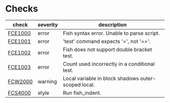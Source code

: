 # Checks

| check     | severity | description                                         |
| --------- | -------- | --------------------------------------------------- |
| [FCE1000] | error    |  Fish syntax error. Unable to parse script.         |
| [FCE1001] | error    | 'test' command expects '=', not '=='.               |
| [FCE1002] | error    | Fish does not support double bracket test.          |
| [FCE1003] | error    | Count used incorrectly in a conditional test.       |
| [FCW2000] | warning  | Local variable in block shadows outer-scoped local. |
| [FCS4000] | style    | Run fish_indent.                                    |


[FCE1000]: https://github.com/mattmc3/fishcheck/wiki/FCE1000
[FCE1001]: https://github.com/mattmc3/fishcheck/wiki/FCE1001
[FCE1002]: https://github.com/mattmc3/fishcheck/wiki/FCE1002
[FCE1003]: https://github.com/mattmc3/fishcheck/wiki/FCE1003
[FCW2000]: https://github.com/mattmc3/fishcheck/wiki/FCW2000
[FCS4000]: https://github.com/mattmc3/fishcheck/wiki/FCS4000
